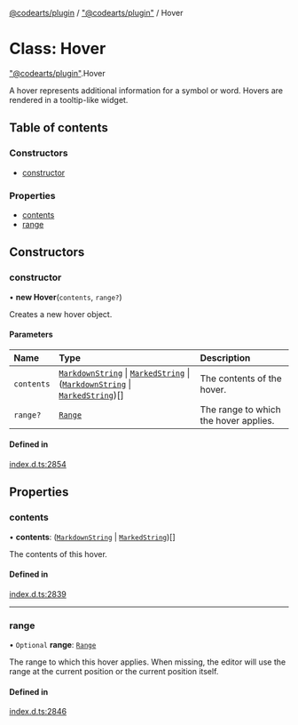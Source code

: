 [@codearts/plugin](../README.md) / ["@codearts/plugin"](../modules/_codearts_plugin_.md) / Hover

# Class: Hover

["@codearts/plugin"](../modules/_codearts_plugin_.md).Hover

A hover represents additional information for a symbol or word. Hovers are
rendered in a tooltip-like widget.

## Table of contents

### Constructors

- [constructor](codearts_plugin_.Hover.md#constructor)

### Properties

- [contents](codearts_plugin_.Hover.md#contents)
- [range](codearts_plugin_.Hover.md#range)

## Constructors

### constructor

• **new Hover**(`contents`, `range?`)

Creates a new hover object.

#### Parameters

| Name | Type | Description |
| :------ | :------ | :------ |
| `contents` | [`MarkdownString`](codearts_plugin_.MarkdownString.md) \| [`MarkedString`](../modules/_codearts_plugin_.md#markedstring) \| ([`MarkdownString`](codearts_plugin_.MarkdownString.md) \| [`MarkedString`](../modules/_codearts_plugin_.md#markedstring))[] | The contents of the hover. |
| `range?` | [`Range`](codearts_plugin_.Range.md) | The range to which the hover applies. |

#### Defined in

[index.d.ts:2854](https://github.com/huaweicloud/cloudide-plugin-api/blob/a055dd0/index.d.ts#L2854)

## Properties

### contents

• **contents**: ([`MarkdownString`](codearts_plugin_.MarkdownString.md) \| [`MarkedString`](../modules/_codearts_plugin_.md#markedstring))[]

The contents of this hover.

#### Defined in

[index.d.ts:2839](https://github.com/huaweicloud/cloudide-plugin-api/blob/a055dd0/index.d.ts#L2839)

___

### range

• `Optional` **range**: [`Range`](codearts_plugin_.Range.md)

The range to which this hover applies. When missing, the
editor will use the range at the current position or the
current position itself.

#### Defined in

[index.d.ts:2846](https://github.com/huaweicloud/cloudide-plugin-api/blob/a055dd0/index.d.ts#L2846)
